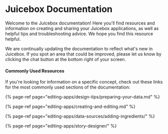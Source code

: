 # Juicebox Documentation

Welcome to the Juicebox documentation! Here you'll find resources and information on creating and sharing your Juicebox applications, as well as helpful tips and troubleshooting advice. We hope you find this resource helpful. 

We are continually updating the documentation to reflect what's new in Juicebox. If you spot an area that could be improved, please let us know by clicking the chat button at the bottom right of your screen. 

#### Commonly Used Resources

If you're looking for information on a specific concept, check out these links for the most commonly used sections of the documentation:

{% page-ref page="editing-apps/design-tips/preparing-your-data.md" %}

{% page-ref page="editing-apps/creating-and-editing.md" %}

{% page-ref page="editing-apps/data-sources/adding-ingredients/" %}

{% page-ref page="editing-apps/story-designer/" %}



